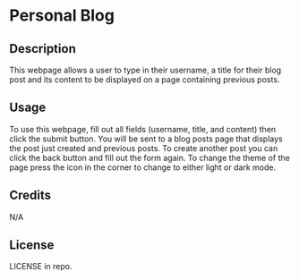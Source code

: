 # Personal Blog

## Description

This webpage allows a user to type in their username, a title for their blog post and its content to be displayed on a page containing previous posts.

## Usage

To use this webpage, fill out all fields (username, title, and content) then click the submit button. You will be sent to a blog posts page that displays the post just created and previous posts. To create another post you can click the back button and fill out the form again. To change the theme of the page press the icon in the corner to change to either light or dark mode.

## Credits

N/A

## License

LICENSE in repo.